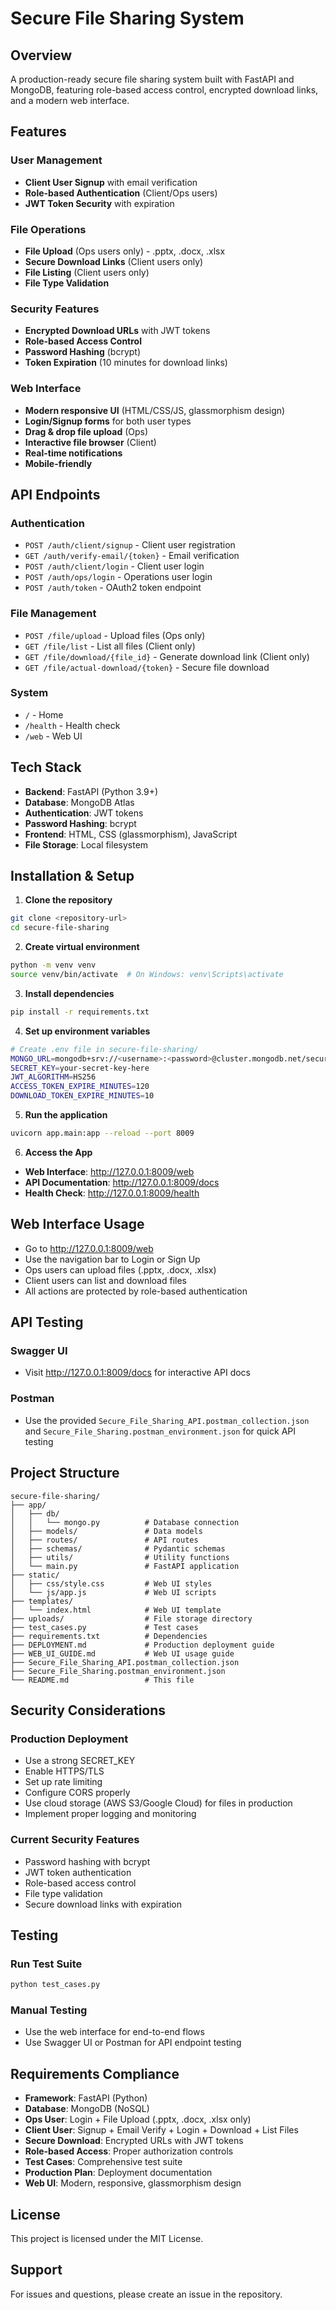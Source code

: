 # Secure File Sharing System

## Overview
A production-ready secure file sharing system built with FastAPI and MongoDB, featuring role-based access control, encrypted download links, and a modern web interface.

## Features

### User Management
- **Client User Signup** with email verification
- **Role-based Authentication** (Client/Ops users)
- **JWT Token Security** with expiration

### File Operations
- **File Upload** (Ops users only) - .pptx, .docx, .xlsx
- **Secure Download Links** (Client users only)
- **File Listing** (Client users only)
- **File Type Validation**

### Security Features
- **Encrypted Download URLs** with JWT tokens
- **Role-based Access Control**
- **Password Hashing** (bcrypt)
- **Token Expiration** (10 minutes for download links)

### Web Interface
- **Modern responsive UI** (HTML/CSS/JS, glassmorphism design)
- **Login/Signup forms** for both user types
- **Drag & drop file upload** (Ops)
- **Interactive file browser** (Client)
- **Real-time notifications**
- **Mobile-friendly**

## API Endpoints

### Authentication
- `POST /auth/client/signup` - Client user registration
- `GET /auth/verify-email/{token}` - Email verification
- `POST /auth/client/login` - Client user login
- `POST /auth/ops/login` - Operations user login
- `POST /auth/token` - OAuth2 token endpoint

### File Management
- `POST /file/upload` - Upload files (Ops only)
- `GET /file/list` - List all files (Client only)
- `GET /file/download/{file_id}` - Generate download link (Client only)
- `GET /file/actual-download/{token}` - Secure file download

### System
- `/` - Home
- `/health` - Health check
- `/web` - Web UI

## Tech Stack
- **Backend**: FastAPI (Python 3.9+)
- **Database**: MongoDB Atlas
- **Authentication**: JWT tokens
- **Password Hashing**: bcrypt
- **Frontend**: HTML, CSS (glassmorphism), JavaScript
- **File Storage**: Local filesystem

## Installation & Setup

1. **Clone the repository**
```bash
git clone <repository-url>
cd secure-file-sharing
```

2. **Create virtual environment**
```bash
python -m venv venv
source venv/bin/activate  # On Windows: venv\Scripts\activate
```

3. **Install dependencies**
```bash
pip install -r requirements.txt
```

4. **Set up environment variables**
```bash
# Create .env file in secure-file-sharing/
MONGO_URL=mongodb+srv://<username>:<password>@cluster.mongodb.net/secure_file_sharing
SECRET_KEY=your-secret-key-here
JWT_ALGORITHM=HS256
ACCESS_TOKEN_EXPIRE_MINUTES=120
DOWNLOAD_TOKEN_EXPIRE_MINUTES=10
```

5. **Run the application**
```bash
uvicorn app.main:app --reload --port 8009
```

6. **Access the App**
- **Web Interface**: http://127.0.0.1:8009/web
- **API Documentation**: http://127.0.0.1:8009/docs
- **Health Check**: http://127.0.0.1:8009/health

## Web Interface Usage
- Go to http://127.0.0.1:8009/web
- Use the navigation bar to Login or Sign Up
- Ops users can upload files (.pptx, .docx, .xlsx)
- Client users can list and download files
- All actions are protected by role-based authentication

## API Testing

### Swagger UI
- Visit http://127.0.0.1:8009/docs for interactive API docs

### Postman
- Use the provided `Secure_File_Sharing_API.postman_collection.json` and `Secure_File_Sharing.postman_environment.json` for quick API testing

## Project Structure
```
secure-file-sharing/
├── app/
│   ├── db/
│   │   └── mongo.py          # Database connection
│   ├── models/               # Data models
│   ├── routes/               # API routes
│   ├── schemas/              # Pydantic schemas
│   ├── utils/                # Utility functions
│   └── main.py               # FastAPI application
├── static/
│   ├── css/style.css         # Web UI styles
│   └── js/app.js             # Web UI scripts
├── templates/
│   └── index.html            # Web UI template
├── uploads/                  # File storage directory
├── test_cases.py             # Test cases
├── requirements.txt          # Dependencies
├── DEPLOYMENT.md             # Production deployment guide
├── WEB_UI_GUIDE.md           # Web UI usage guide
├── Secure_File_Sharing_API.postman_collection.json
├── Secure_File_Sharing.postman_environment.json
└── README.md                 # This file
```

## Security Considerations

### Production Deployment
- Use a strong SECRET_KEY
- Enable HTTPS/TLS
- Set up rate limiting
- Configure CORS properly
- Use cloud storage (AWS S3/Google Cloud) for files in production
- Implement proper logging and monitoring

### Current Security Features
- Password hashing with bcrypt
- JWT token authentication
- Role-based access control
- File type validation
- Secure download links with expiration

## Testing

### Run Test Suite
```bash
python test_cases.py
```

### Manual Testing
- Use the web interface for end-to-end flows
- Use Swagger UI or Postman for API endpoint testing

## Requirements Compliance

- **Framework**: FastAPI (Python)
- **Database**: MongoDB (NoSQL)
- **Ops User**: Login + File Upload (.pptx, .docx, .xlsx only)
- **Client User**: Signup + Email Verify + Login + Download + List Files
- **Secure Download**: Encrypted URLs with JWT tokens
- **Role-based Access**: Proper authorization controls
- **Test Cases**: Comprehensive test suite
- **Production Plan**: Deployment documentation
- **Web UI**: Modern, responsive, glassmorphism design

## License
This project is licensed under the MIT License.

## Support
For issues and questions, please create an issue in the repository. 